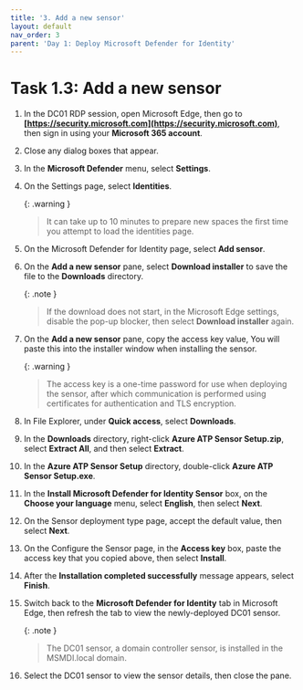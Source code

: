 ```yaml
---
title: '3. Add a new sensor'
layout: default
nav_order: 3
parent: 'Day 1: Deploy Microsoft Defender for Identity'
---
```


# Task 1.3: Add a new sensor

1. In the DC01 RDP session, open Microsoft Edge, then go to **[https://security.microsoft.com](https://security.microsoft.com)**, then sign in using your **Microsoft 365 account**.
    
1. Close any dialog boxes that appear. 

1. In the **Microsoft Defender** menu, select **Settings**.

1. On the Settings page, select **Identities**. 

    {: .warning }
    > It can take up to 10 minutes to prepare new spaces the first time you attempt to load the identities page.

1. On the Microsoft Defender for Identity page, select **Add sensor**.  

1. On the **Add a new sensor** pane, select **Download installer** to save the file to the **Downloads** directory.   

    {: .note }
    > If the download does not start, in the Microsoft Edge settings, disable the pop-up blocker, then select **Download installer** again.

1. On the **Add a new sensor** pane, copy the access key value, You will paste this into the installer window when installing the sensor.  

    {: .warning }
    > The access key is a one-time password for use when deploying the sensor, after which communication is performed using certificates for authentication and TLS encryption.

1. In File Explorer, under **Quick access**, select **Downloads**.  

1. In the **Downloads** directory, right-click **Azure ATP Sensor Setup.zip**, select **Extract All**, and then select **Extract**.
 
1. In the **Azure ATP Sensor Setup** directory, double-click **Azure ATP Sensor Setup.exe**. 

1. In the **Install Microsoft Defender for Identity Sensor** box, on the **Choose your language** menu, select **English**, then select **Next**. 

1. On the Sensor deployment type page, accept the default value, then select **Next**. 

1. On the Configure the Sensor page, in the **Access key** box, paste the access key that you copied above, then select **Install**. 

1. After the **Installation completed successfully** message appears, select **Finish**. 

1. Switch back to the **Microsoft Defender for Identity** tab in Microsoft Edge, then refresh the tab to view the newly-deployed DC01 sensor.

    {: .note }
    > The DC01 sensor, a domain controller sensor, is installed in the MSMDI.local domain.   
    
1. Select the DC01 sensor to view the sensor details, then close the pane.
